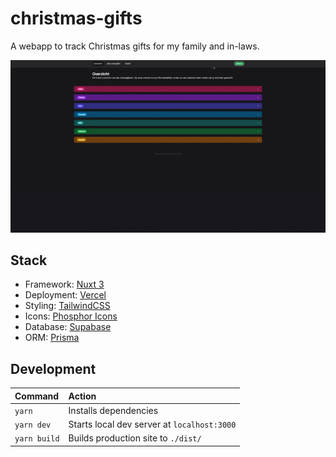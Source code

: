 # christmas-gifts

A webapp to track Christmas gifts for my family and in-laws.

![A screen recording of the homepage of the website. It shows the interaction with the various elements.](assets/screengrab.gif)

## Stack

-   Framework: [Nuxt 3](https://nuxt.com/)
-   Deployment: [Vercel](https://vercel.com)
-   Styling: [TailwindCSS](https://tailwindcss.com/)
-   Icons: [Phosphor Icons](https://phosphoricons.com/)
-   Database: [Supabase](https://supabase.com/)
-   ORM: [Prisma](https://prisma.io)

## Development

| Command      | Action                                      |
| :----------- | :------------------------------------------ |
| `yarn`       | Installs dependencies                       |
| `yarn dev`   | Starts local dev server at `localhost:3000` |
| `yarn build` | Builds production site to `./dist/`         |
